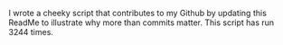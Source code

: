 I wrote a cheeky script that contributes to my Github by updating this ReadMe to illustrate why more than commits matter. This script has run 3244 times.